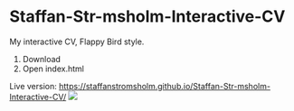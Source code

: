 # Staffan-Str-msholm-Interactive-CV
My interactive CV, Flappy Bird style.

1. Download
2. Open index.html

Live version: https://staffanstromsholm.github.io/Staffan-Str-msholm-Interactive-CV/
![](InteractiveCV.gif)